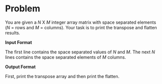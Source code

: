 # Problem

You are given a $N$ X $M$ integer array matrix with space separated elements ($N$ = rows and $M$ = columns).
Your task is to print the transpose and flatten results.

**Input Format**

The first line contains the space separated values of $N$ and $M$.
The next $N$ lines contains the space separated elements of $M$ columns.

**Output Format**

First, print the transpose array and then print the flatten.